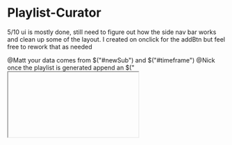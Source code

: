 # Playlist-Curator

5/10
ui is mostly done, still need to figure out how the side nav bar works and clean up some of the layout. I created on onclick for the addBtn but feel free to rework that as needed

@Matt your data comes from $("#newSub") and $("#timeframe")
@Nick once the playlist is generated append an $("<iframe>") with src="//www.youtube.com/embed/" to $("#video")

https://www.geeksforgeeks.org/youtube-data-api-playlist-set-2/